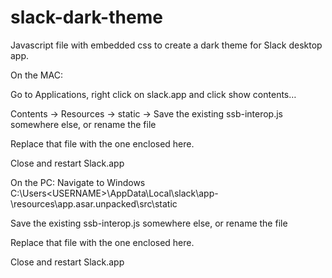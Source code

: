 # slack-dark-theme
Javascript file with embedded css to create a dark theme for Slack desktop app.

On the MAC:

Go to Applications, right click on slack.app and click show contents…
 
Contents -> Resources -> static ->
Save the existing ssb-interop.js somewhere else, or rename the file

Replace that file with the one enclosed here.
 
Close and restart Slack.app


On the PC:
Navigate to Windows C:\Users\<USERNAME>\AppData\Local\slack\app-<VERSION>\resources\app.asar.unpacked\src\static
 
Save the existing ssb-interop.js somewhere else, or rename the file

Replace that file with the one enclosed here.
 
Close and restart Slack.app
